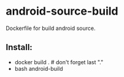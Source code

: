 # android-source-build
Dockerfile for build android source.

## Install:
- docker build . # don't forget last "."
- bash android-build
